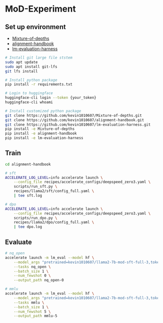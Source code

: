 # MoD-Experiment

## Set up environment
- [Mixture-of-depths](https://github.com/kevin1010607/Mixture-of-depths)
- [alignment-handbook](https://github.com/kevin1010607/alignment-handbook)
- [lm-evaluation-harness](https://github.com/kevin1010607/lm-evaluation-harness)

```bash
# Install git large file ststem
sudo apt update
sudo apt install git-lfs
git lfs install

# Install python package
pip install -r requirements.txt

# Login to huggingface
huggingface-cli login --token {your_token}
huggingface-cli whoami

# Install customized python package
git clone https://github.com/kevin1010607/Mixture-of-depths.git
git clone https://github.com/kevin1010607/alignment-handbook.git
git clone https://github.com/kevin1010607/lm-evaluation-harness.git
pip install -e Mixture-of-depths
pip install -e alignment-handbook
pip install -e lm-evaluation-harness
```

## Train
```bash
cd alignment-handbook

# sft
ACCELERATE_LOG_LEVEL=info accelerate launch \
    --config_file recipes/accelerate_configs/deepspeed_zero3.yaml \
    scripts/run_sft.py \
    recipes/llama2/sft/config_full.yaml \
    | tee sft.log

# dpo
ACCELERATE_LOG_LEVEL=info accelerate launch \
    --config_file recipes/accelerate_configs/deepspeed_zero3.yaml \
    scripts/run_dpo.py \
    recipes/llama2/dpo/config_full.yaml \
    | tee dpo.log
```

## Evaluate
```bash
# nq_open
accelerate launch -m lm_eval --model hf \
    --model_args "pretrained=kevin1010607/llama2-7b-mod-sft-full-3,tokenizer=meta-llama/Llama-2-7b-hf" \
    --tasks nq_open \
    --batch_size 1 \
    --num_fewshot 0 \
    --output_path nq_open-0

# mmlu
accelerate launch -m lm_eval --model hf \
    --model_args "pretrained=kevin1010607/llama2-7b-mod-sft-full-3,tokenizer=meta-llama/Llama-2-7b-hf" \
    --tasks mmlu \
    --batch_size 1 \
    --num_fewshot 5 \
    --output_path mmlu-5
```